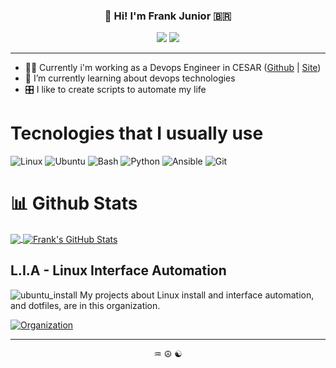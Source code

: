 
<h3 align="center">👋 Hi! I'm Frank Junior 🇧🇷</h3>
<p align="center">
  <a href="https://www.linkedin.com/in/frankjuniorr/"><img src="https://img.shields.io/badge/linkedin-0077B5.svg?style=for-the-badge&logo=linkedin&logoColor=white"/></a> 
  <a href="https://instagram.com/frankjuniorr"><img src="https://img.shields.io/badge/instagram-E4405F.svg?style=for-the-badge&logo=instagram&logoColor=white"/></a>
</p>

---

- 🧑‍💻 Currently i'm working as a Devops Engineer in CESAR ([Github](https://github.com/CESARBR) | [Site](https://www.cesar.org.br/))
- 🌱 I’m currently learning about devops technologies
- 🎛 I like to create scripts to automate my life

# Tecnologies that I usually use
![Linux](https://img.shields.io/badge/-Linux-000000?style=flat-square&logo=Linux)
![Ubuntu](https://img.shields.io/badge/-Ubuntu-000000?style=flat-square&logo=Ubuntu)
![Bash](https://img.shields.io/badge/-Shell_Script-000000?style=flat-square&logo=gnu)
![Python](https://img.shields.io/badge/-Python-000000?style=flat-square&logo=python)
![Ansible](https://img.shields.io/badge/-Ansible-000000?style=flat-square&logo=ansible)
![Git](https://img.shields.io/badge/-Git-000000?style=flat-square&logo=git)

# 📊 Github Stats
<a href="https://github.com/frankjuniorr/frankjuniorr">
  <img align="center" src="https://github-readme-stats.vercel.app/api/top-langs/?username=frankjuniorr&hide=java&theme=dark&show_icons=true" />
</a>

<a href="https://github.com/frankjuniorr/frankjuniorr">
  <img align="center" src="https://github-readme-stats.vercel.app/api?username=frankjuniorr&show_icons=true&line_height=27&count_private=true&theme=dark&show_icons=true" alt="Frank's GitHub Stats" />
  </a>

## L.I.A - Linux Interface Automation

<p align="left">
<img src="img/1024px.png" alt="ubuntu_install"> 
My projects about Linux install and interface automation, and dotfiles, are in this organization.
</p>

  [![Organization](https://github-readme-stats.vercel.app/api/pin/?username=linux-ricing-project&repo=Ubuntu-Install&theme=dark&show_icons=true)](https://github.com/linux-ricing-project/Ubuntu-Install)

---
<p align="center">♒ ☮ ☯</p>